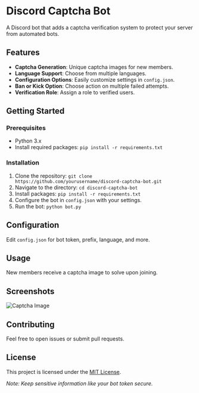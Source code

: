 # Discord Captcha Bot

A Discord bot that adds a captcha verification system to protect your server from automated bots.

## Features

- **Captcha Generation**: Unique captcha images for new members.
- **Language Support**: Choose from multiple languages.
- **Configuration Options**: Easily customize settings in `config.json`.
- **Ban or Kick Option**: Choose action on multiple failed attempts.
- **Verification Role**: Assign a role to verified users.

## Getting Started

### Prerequisites

- Python 3.x
- Install required packages: `pip install -r requirements.txt`

### Installation

1. Clone the repository: `git clone https://github.com/yourusername/discord-captcha-bot.git`
2. Navigate to the directory: `cd discord-captcha-bot`
3. Install packages: `pip install -r requirements.txt`
4. Configure the bot in `config.json` with your settings.
5. Run the bot: `python bot.py`

## Configuration

Edit `config.json` for bot token, prefix, language, and more.

## Usage

New members receive a captcha image to solve upon joining.

## Screenshots

![Captcha Image](https://moxx.tech/ff.png)

## Contributing

Feel free to open issues or submit pull requests.

## License

This project is licensed under the [MIT License](LICENSE).

*Note: Keep sensitive information like your bot token secure.*
